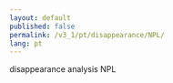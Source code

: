 ```yaml
---
layout: default
published: false
permalink: /v3_1/pt/disappearance/NPL/
lang: pt
---
```


disappearance analysis NPL
